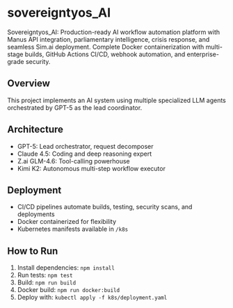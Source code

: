 # sovereigntyos_AI
Sovereigntyos_AI: Production-ready AI workflow automation platform with Manus API integration, parliamentary intelligence, crisis response, and seamless Sim.ai deployment. Complete Docker containerization with multi-stage builds, GitHub Actions CI/CD, webhook automation, and enterprise-grade security.


## Overview
This project implements an AI system using multiple specialized LLM agents orchestrated by GPT-5 as the lead coordinator.

## Architecture
- GPT-5: Lead orchestrator, request decomposer
- Claude 4.5: Coding and deep reasoning expert
- Z.ai GLM-4.6: Tool-calling powerhouse
- Kimi K2: Autonomous multi-step workflow executor

## Deployment
- CI/CD pipelines automate builds, testing, security scans, and deployments
- Docker containerized for flexibility
- Kubernetes manifests available in `/k8s`

## How to Run
1. Install dependencies: `npm install`
2. Run tests: `npm test`
3. Build: `npm run build`
4. Docker build: `npm run docker:build`
5. Deploy with: `kubectl apply -f k8s/deployment.yaml`

